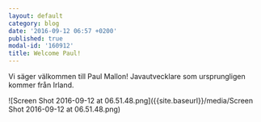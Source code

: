 ```yaml
---
layout: default
category: blog
date: '2016-09-12 06:57 +0200'
published: true
modal-id: '160912'
title: Welcome Paul!
---
```

Vi säger välkommen till Paul Mallon! Javautvecklare som ursprungligen kommer från Irland. 

![Screen Shot 2016-09-12 at 06.51.48.png]({{site.baseurl}}/media/Screen Shot 2016-09-12 at 06.51.48.png)
